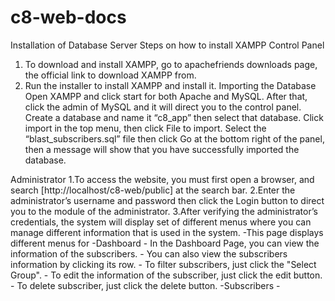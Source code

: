 # c8-web-docs
Installation of Database Server
  Steps on how to install XAMPP Control Panel
  1. To download and install XAMPP, go to apachefriends downloads page, the official link to download XAMPP from.
  2. Run the installer to install XAMPP and install it.
Importing the Database
    Open XAMPP and click start for both Apache and MySQL. After that, click 
  the admin of MySQL and it will direct you to the control panel. Create a database 
  and name it “c8_app” then select that database. Click import in the top 
  menu, then click File to import. Select the “blast_subscribers.sql” file 
  then click Go at the bottom right of the panel, then 
  a message will show that you have successfully imported the database.

Administrator
  1.To access the website, you must first open a browser, and search
  [http://localhost/c8-web/public] at the search bar. 
  2.Enter the administrator’s username and password then click the Login 
  button to direct you to the module of the administrator.
  3.After verifying the administrator’s credentials, the system will display set of 
  different menus where you can manage different information that is used in the system.
    -This page displays different menus for 
      -Dashboard 
        - In the Dashboard Page, you can view the information of the subscribers.
        - You can also view the subscribers information by clicking its row.
        - To filter subscribers, just click the "Select Group".
        - To edit the information of the subscriber, just click the edit button.
        - To delete subscriber, just click the delete button.
      -Subscribers
        - 
  
  
